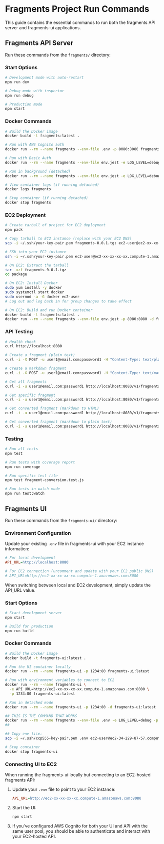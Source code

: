 # Fragments Project Run Commands

This guide contains the essential commands to run both the fragments API server and fragments-ui applications.

## Fragments API Server

Run these commands from the `fragments/` directory:

### Start Options

```bash
# Development mode with auto-restart
npm run dev

# Debug mode with inspector
npm run debug

# Production mode
npm start
```

### Docker Commands

```bash
# Build the Docker image
docker build -t fragments:latest .

# Run with AWS Cognito auth
docker run --rm --name fragments --env-file .env -p 8080:8080 fragments:latest

# Run with Basic Auth
docker run --rm --name fragments --env-file env.jest -e LOG_LEVEL=debug -p 8080:8080 fragments:latest

# Run in background (detached)
docker run --rm --name fragments --env-file env.jest -e LOG_LEVEL=debug -p 8080:8080 -d fragments:latest

# View container logs (if running detached)
docker logs fragments

# Stop container (if running detached)
docker stop fragments
```

### EC2 Deployment

```bash
# Create tarball of project for EC2 deployment
npm pack

# Copy tarball to EC2 instance (replace with your EC2 DNS)
scp -i ~/.ssh/your-key-pair.pem fragments-0.0.1.tgz ec2-user@ec2-xx-xx-xx-xx.compute-1.amazonaws.com:

# SSH into your EC2 instance
ssh -i ~/.ssh/your-key-pair.pem ec2-user@ec2-xx-xx-xx-xx.compute-1.amazonaws.com

# On EC2: Extract the tarball
tar -xzf fragments-0.0.1.tgz
cd package

# On EC2: Install Docker
sudo yum install -y docker
sudo systemctl start docker
sudo usermod -a -G docker ec2-user
# Log out and log back in for group changes to take effect

# On EC2: Build and run Docker container
docker build -t fragments:latest .
docker run --rm --name fragments --env-file env.jest -p 8080:8080 -d fragments:latest
```

### API Testing

```bash
# Health check
curl http://localhost:8080

# Create a fragment (plain text)
curl -i -X POST -u user1@email.com:password1 -H "Content-Type: text/plain" -d "This is a fragment" http://localhost:8080/v1/fragments

# Create a markdown fragment
curl -i -X POST -u user1@email.com:password1 -H "Content-Type: text/markdown" -d "# Heading\n\nThis is **bold** text" http://localhost:8080/v1/fragments

# Get all fragments
curl -i -u user1@email.com:password1 http://localhost:8080/v1/fragments

# Get specific fragment
curl -i -u user1@email.com:password1 http://localhost:8080/v1/fragments/{id}

# Get converted fragment (markdown to HTML)
curl -i -u user1@email.com:password1 http://localhost:8080/v1/fragments/{id}.html

# Get converted fragment (markdown to plain text)
curl -i -u user1@email.com:password1 http://localhost:8080/v1/fragments/{id}.txt
```

### Testing

```bash
# Run all tests
npm test

# Run tests with coverage report
npm run coverage

# Run specific test file
npm test fragment-conversion.test.js

# Run tests in watch mode
npm run test:watch
```

## Fragments UI

Run these commands from the `fragments-ui/` directory:

### Environment Configuration

Update your existing `.env` file in fragments-ui with your EC2 instance information:

```ini
# For local development
API_URL=http://localhost:8080

# For EC2 connection (uncomment and update with your EC2 public DNS)
# API_URL=http://ec2-xx-xx-xx-xx.compute-1.amazonaws.com:8080
```

When switching between local and EC2 development, simply update the API_URL value.

### Start Options

```bash
# Start development server
npm start

# Build for production
npm run build
```

### Docker Commands

```bash
# Build the Docker image
docker build -t fragments-ui:latest .

# Run the UI container locally
docker run --rm --name fragments-ui -p 1234:80 fragments-ui:latest

# Run with environment variables to connect to EC2
docker run --rm --name fragments-ui \
  -e API_URL=http://ec2-xx-xx-xx-xx.compute-1.amazonaws.com:8080 \
  -p 1234:80 fragments-ui:latest

# Run in detached mode
docker run --rm --name fragments-ui -p 1234:80 -d fragments-ui:latest

## THIS IS THE COMMAND THAT WORKS
docker run --rm --name fragments --env-file .env -e LOG_LEVEL=debug -p 8080:8080 -d ilaganjacob/fragments:latest
##

## Copy env file:
scp -i ~/.ssh/ccp555-key-pair.pem .env ec2-user@ec2-34-229-87-57.compute-1.amazonaws.com:package/.env

# Stop container
docker stop fragments-ui
```

### Connecting UI to EC2

When running the fragments-ui locally but connecting to an EC2-hosted fragments API:

1. Update your `.env` file to point to your EC2 instance:

   ```ini
   API_URL=http://ec2-xx-xx-xx-xx.compute-1.amazonaws.com:8080
   ```

2. Start the UI:

   ```bash
   npm start
   ```

3. If you've configured AWS Cognito for both your UI and API with the same user pool, you should be able to authenticate and interact with your EC2-hosted API.
